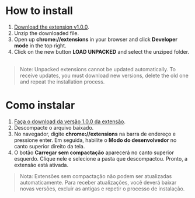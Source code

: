# How to install

1. [Download the extension v1.0.0](https://github.com/daltonmenezes/stylish-hub/releases/download/v1.0.0/stylish-hub-v1.0.0.zip).
2. Unzip the downloaded file.
2. Open up __chrome://extensions__ in your browser and click __Developer mode__ in the top right.
3. Click on the new button __LOAD UNPACKED__ and select the unziped folder.
<br><br>

> Note: Unpacked extensions cannot be updated automatically. To receive updates, you must download new versions, delete the old one and repeat the installation process.

# Como instalar

1. [Faça o download da versão 1.0.0 da extensão](https://github.com/daltonmenezes/stylish-hub/releases/download/v1.0.0/stylish-hub-v1.0.0.zip).
2. Descompacte o arquivo baixado.
2. No navegador, digite __chrome://extensions__ na barra de endereço e pressione enter. Em seguida, habilite o __Modo do desenvolvedor__ no canto superior direito da tela.
3. O botão __Carregar sem compactação__ aparecerá no canto superior esquerdo. Clique nele e selecione a pasta que descompactou. Pronto, a extensão está ativada.

> Nota: Extensões sem compactação não podem ser atualizadas automaticamente. Para receber atualizações, você deverá baixar novas versões, excluir as antigas e repetir o processo de instalação.
